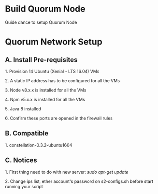 # Build Quorum Node

Guide dance to setup Quorum Node

# Quorum Network Setup

## A. Install Pre-requisites

1\. Provision 14 Ubuntu (Xenial - LTS 16.04) VMs

2\. A static IP address has to be configured for all the VMs

3\. Node v8.x.x is installed for all the VMs

4\. Npm v5.x.x is installed for all the VMs

5\. Java 8 installed

6\. Confirm these ports are opened in the firewall rules

## B. Compatible

1\. constellation-0.3.2-ubuntu1604

## C. Notices

1\. First thing need to do with new server: *sudo apt-get update*

2\. Change ips list, ether account's password on s2-configs.sh before start running your script
